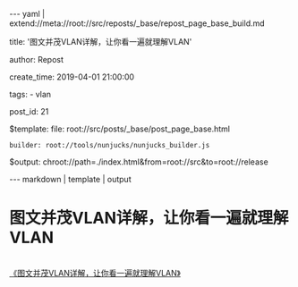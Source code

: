 --- yaml | extend://meta://root://src/reposts/_base/repost_page_base_build.md

title: '图文并茂VLAN详解，让你看一遍就理解VLAN'

author: Repost

create_time: 2019-04-01 21:00:00

tags:
    - vlan

post_id: 21

$template:
    file: root://src/posts/_base/post_page_base.html

    builder: root://tools/nunjucks/nunjucks_builder.js

$output: chroot://path=./index.html&from=root://src&to=root://release

--- markdown | template | output
# 图文并茂VLAN详解，让你看一遍就理解VLAN
\
[《图文并茂VLAN详解，让你看一遍就理解VLAN》](https://blog.51cto.com/6930123/2115373)
